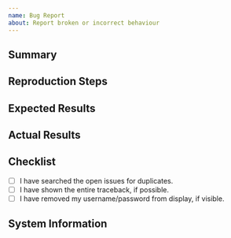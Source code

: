 ```yaml
---
name: Bug Report
about: Report broken or incorrect behaviour
---
```


## Summary

<!-- A summary of your bug report -->

## Reproduction Steps

<!--
What you did to make it happen.
Ideally there should be a short code snippet in this section to help reproduce the bug.
-->

## Expected Results

<!-- What you expected to happen -->

## Actual Results

<!-- What actually happened. If there is a traceback, please show it in its entirety. -->

## Checklist

<!-- Put an x inside [ ] to check it, like so: [x] (without white space) -->

- [ ] I have searched the open issues for duplicates.
- [ ] I have shown the entire traceback, if possible.
- [ ] I have removed my username/password from display, if visible.

## System Information

<!-- Paste the result of "python3 -m steam" (Linux and macOS) or "py -m steam" (Windows) -->
